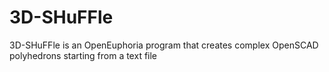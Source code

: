 # 3D-SHuFFle
3D-SHuFFle is an OpenEuphoria program that creates complex OpenSCAD polyhedrons starting from a text file
